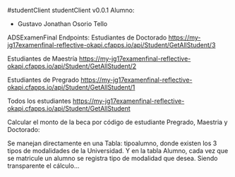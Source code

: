 #studentClient
studentClient v0.0.1
Alumno: 
 - Gustavo Jonathan Osorio Tello
 
 ADSExamenFinal
Endpoints:
Estudiantes de Doctorado
https://my-jg17examenfinal-reflective-okapi.cfapps.io/api/Student/GetAllStudent/3

Estudiantes de Maestría
https://my-jg17examenfinal-reflective-okapi.cfapps.io/api/Student/GetAllStudent/2

Estudiantes de Pregrado
https://my-jg17examenfinal-reflective-okapi.cfapps.io/api/Student/GetAllStudent/1

Todos los estudiantes
https://my-jg17examenfinal-reflective-okapi.cfapps.io/api/Student/GetAllStudent

Calcular el monto de la beca por código de estudiante
Pregrado, Maestria y Doctorado:

Se manejan directamente en una Tabla: tipoalumno, donde existen los 3 tipos de modalidades de la Universidad.
Y en la tabla Alumno, cada vez que se matricule un alumno se registra tipo de modalidad que desea. Siendo transparente el cálculo...


